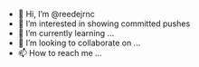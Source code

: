 - 👋 Hi, I’m @reedejrnc
- 👀 I’m interested in showing committed pushes
- 🌱 I’m currently learning ...
- 💞️ I’m looking to collaborate on ...
- 📫 How to reach me ...

<!---
reedejrnc/reedejrnc is a ✨ special ✨ repository because its `README.md` (this file) appears on your GitHub profile.
You can click the Preview link to take a look at your changes.
--->
